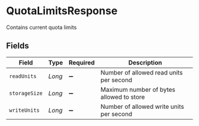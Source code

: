 # QuotaLimitsResponse

Contains current quota limits


## Fields

| Field                                    | Type                                     | Required                                 | Description                              |
| ---------------------------------------- | ---------------------------------------- | ---------------------------------------- | ---------------------------------------- |
| `readUnits`                              | *Long*                                   | :heavy_minus_sign:                       | Number of allowed read units per second  |
| `storageSize`                            | *Long*                                   | :heavy_minus_sign:                       | Maximum number of bytes allowed to store |
| `writeUnits`                             | *Long*                                   | :heavy_minus_sign:                       | Number of allowed write units per second |